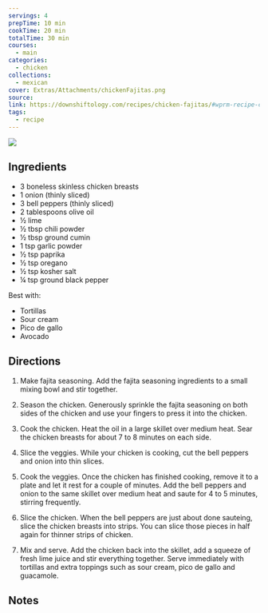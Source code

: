 ```yaml
---
servings: 4
prepTime: 10 min
cookTime: 20 min
totalTime: 30 min
courses:
  - main
categories:
  - chicken
collections:
  - mexican
cover: Extras/Attachments/chickenFajitas.png
source:
link: https://downshiftology.com/recipes/chicken-fajitas/#wprm-recipe-container-39654
tags:
  - recipe
---
```


![](Extras/Attachments/chickenFajitas.png)


## Ingredients

- 3 boneless skinless chicken breasts
- 1 onion (thinly sliced)
- 3 bell peppers (thinly sliced)
- 2 tablespoons olive oil
- ½ lime
- ½ tbsp chili powder
- ½ tbsp ground cumin
- 1 tsp garlic powder
- ½ tsp paprika
- ½ tsp oregano
- ½ tsp kosher salt
- ¼ tsp ground black pepper

Best with:
- Tortillas
- Sour cream
- Pico de gallo
- Avocado


## Directions

1. Make fajita seasoning. Add the fajita seasoning ingredients to a small mixing bowl and stir together.

2. Season the chicken. Generously sprinkle the fajita seasoning on both sides of the chicken and use your fingers to press it into the chicken.

3. Cook the chicken. Heat the oil in a large skillet over medium heat. Sear the chicken breasts for about 7 to 8 minutes on each side.

4. Slice the veggies. While your chicken is cooking, cut the bell peppers and onion into thin slices.

5. Cook the veggies. Once the chicken has finished cooking, remove it to a plate and let it rest for a couple of minutes. Add the bell peppers and onion to the same skillet over medium heat and saute for 4 to 5 minutes, stirring frequently.

6. Slice the chicken. When the bell peppers are just about done sauteing, slice the chicken breasts into strips. You can slice those pieces in half again for thinner strips of chicken.

7. Mix and serve. Add the chicken back into the skillet, add a squeeze of fresh lime juice and stir everything together. Serve immediately with tortillas and extra toppings such as sour cream, pico de gallo and guacamole.


## Notes
